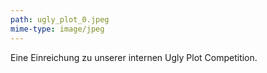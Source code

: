 ```yaml
---
path: ugly_plot_0.jpeg
mime-type: image/jpeg
---
```


Eine Einreichung zu unserer internen Ugly Plot Competition.
